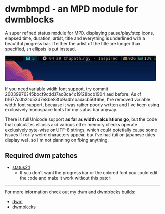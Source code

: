 # dwmbmpd - an MPD module for dwmblocks

A super refined status module for MPD, displaying pause/play/stop icons, elapsed time,
duration, artist, title and everything is underlined with a beautiful progress bar.
If either the artist of the title are longer than specified, an ellipsis is put instead.

![preview](preview.gif)

If you need variable width font support, try commit 20039976245bbcf9cdd37ac8ca4c19128bcb1904
and before. As of b1677c0b2bb53d7e8be83fb9a4b1badacb56f6be, I've removed variable width font
support, because it was rather poorly written and I've been using exclusively monospace fonts
for my status bar anyway.

There is full Unicode support **as far as width calculations go**, but the code that calculates
ellipsis and various other memory checks operate exclusively byte-wise on UTF-8 strings,
which could potetially cause some issues if really weird characters appear, but I've had
full on japanese titles display well, so I'm not planning on fixing anything.

## Required dwm patches

- [status2d](https://dwm.suckless.org/patches/status2d/)
    - If you don't want the progress bar or the colored font you could edit the code and make it work without this patch

---

For more information check out my dwm and dwmblocks builds:

- [dwm](https://github.com/randoragon/dwm)
- [dwmblocks](https://github.com/randoragon/dwmblocks)
